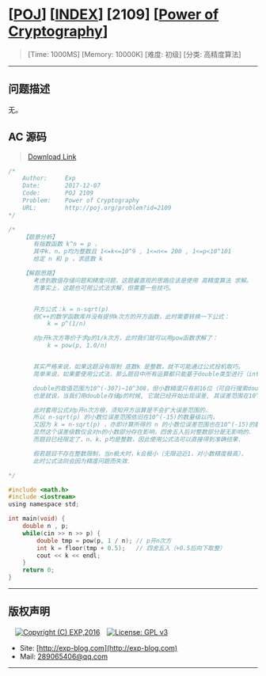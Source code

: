 # [[POJ](http://poj.org/)] [[INDEX](https://github.com/lyy289065406/POJ-Solving-Reports)] [2109] [[Power of Cryptography](http://poj.org/problem?id=2109)]

> [Time: 1000MS] [Memory: 10000K] [难度: 初级] [分类: 高精度算法]

------

## 问题描述

无。

## AC 源码

> [Download Link](/reports/POJ2109-Power%20of%20Cryptography/src)


```c
/*
	Author:     Exp
	Date:       2017-12-07
	Code:       POJ 2109
	Problem:    Power of Cryptography
	URL:		http://poj.org/problem?id=2109
*/

/*
	【题意分析】
	   有指数函数 k^n = p ，
	   其中k、n、p均为整数且 1<=k<=10^9 , 1<=n<= 200 , 1<=p<10^101
	   给定 n 和 p ，求底数 k

	【解题思路】
	   考虑到数值存储问题和精度问题，这题最直观的思路应该是使用 高精度算法 求解。
	   而事实上，这题也可用公式法求解，但需要一些技巧。


	   开方公式：k = n-sqrt(p)
	   但C++的数学函数库并没有提供k次方的开方函数，此时需要转换一下公式：
	       k = p^(1/n)

	   对p开k次方等价于求p的1/k次方，此时我们就可以用pow函数求解了：
	       k = pow(p, 1.0/n)


	   其实严格来说，如果这题没有限制 底数k 是整数，就不可能通过公式投机取巧。
	   简单来说，如果要使用公式法，那么题目中所有运算都只能基于double类型进行（int会溢出）

	   double的取值范围为10^(-307)~10^308，但小数精度只有前16位（可自行搜索double的精度丢失问题）.
	   也是就说，当我们用double存储p的时候, 它就已经开始出现误差, 其误差范围在10^(-15)的数量级左右.

	   此时套用公式对p开n次方根，须知开方运算是不会扩大误差范围的，
	   所以 n-sqrt(p) 的小数位误差范围依旧在10^(-15)的数量级以内，
	   又因为 k = n-sqrt(p) ，亦即计算所得的 n 的小数位误差范围也在10^(-15)的数量级以内,
	   显然这个误差级数仅会对n的小数部分存在影响，四舍五入后对整数部分是无影响的.
	   而题目已经限定了，n、k、p均是整数，因此使用公式法可以直接得到准确结果.

	   假若题目不存在整数限制，当n极大时，k会极小（无限迫近1，对小数精度极高），
	   此时公式法则会因为精度问题而失效.

*/

#include <math.h>
#include <iostream>
using namespace std;

int main(void) {
	double n , p;
	while(cin >> n >> p) {
		double tmp = pow(p, 1 / n);	// p开n次方
		int k = floor(tmp + 0.5);	// 四舍五入（+0.5后向下取整）
		cout << k << endl;
	}
	return 0;
}


```

------

## 版权声明

　[![Copyright (C) EXP,2016](https://img.shields.io/badge/Copyright%20(C)-EXP%202016-blue.svg)](http://exp-blog.com)　[![License: GPL v3](https://img.shields.io/badge/License-GPL%20v3-blue.svg)](https://www.gnu.org/licenses/gpl-3.0)
  

- Site: [http://exp-blog.com](http://exp-blog.com) 
- Mail: <a href="mailto:289065406@qq.com?subject=[EXP's Github]%20Your%20Question%20（请写下您的疑问）&amp;body=What%20can%20I%20help%20you?%20（需要我提供什么帮助吗？）">289065406@qq.com</a>


------
